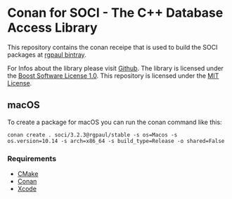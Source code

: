 # Conan for SOCI - The C++ Database Access Library

This repository contains the conan receipe that is used to build the SOCI packages at [rgpaul bintray](https://bintray.com/manromen/rgpaul).

For Infos about the library please visit [Github](https://github.com/SOCI/soci).
The library is licensed under the [Boost Software License 1.0](https://github.com/SOCI/soci/blob/master/LICENSE_1_0.txt).
This repository is licensed under the [MIT License](LICENSE).


## macOS

To create a package for macOS you can run the conan command like this:

`conan create . soci/3.2.3@rgpaul/stable -s os=Macos -s os.version=10.14 -s arch=x86_64 -s build_type=Release -o shared=False`

### Requirements

* [CMake](https://cmake.org/)
* [Conan](https://conan.io/)
* [Xcode](https://developer.apple.com/xcode/)
